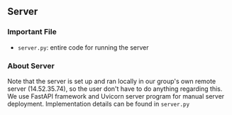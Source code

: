 ## Server

### Important File
- `server.py`: entire code for running the server

### About Server
Note that the server is set up and ran locally in our group's own remote server (14.52.35.74), 
so the user don't have to do anything regarding this. We use FastAPI framework and Uvicorn server
program for manual server deployment. Implementation details can be found in `server.py`
